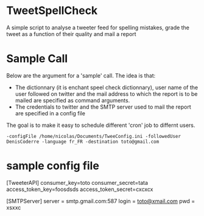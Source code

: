 TweetSpellCheck
===============

A simple script to analyse a tweeter feed for spelling mistakes, grade the tweet as a function of their quality and mail a report

Sample Call
===============
Below are the argument for a 'sample' call.
The idea is that:
 * The dictionnary (it is enchant speel check dictionnary), user name of the user followed on twitter and the
   mail address to which the report is to be mailed are specified as command arguments.
 * The credentials to twitter and the SMTP server used to mail the report are specified in a config file

The goal is to make it easy to schedule different 'cron' job to differnt users.

	-configFile /home/nicolas/Documents/TweeConfig.ini -followedUser DenisCoderre -language fr_FR -destination toto@gmail.com


sample config file
===============
[TweeterAPI]
consumer_key=toto
consumer_secret=tata
access_token_key=foosdsds
access_token_secret=cxcxcx

[SMTPServer]
server = smtp.gmail.com:587
login  = toto@xmail.com
pwd    = xsxxc


